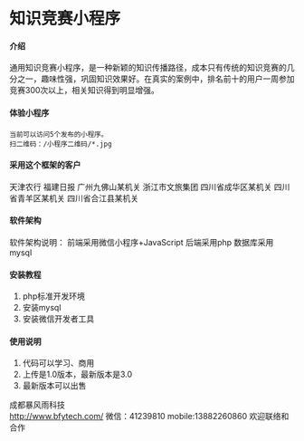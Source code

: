 # 知识竞赛小程序

#### 介绍
通用知识竞赛小程序，是一种新颖的知识传播路径，成本只有传统的知识竞赛的几分之一，趣味性强，巩固知识效果好。在真实的案例中，排名前十的用户一周参加竞赛300次以上，相关知识得到明显增强。


#### 体验小程序
    当前可以访问5个发布的小程序。
    扫二维码：/小程序二维码/*.jpg

#### 采用这个框架的客户
天津农行
福建日报
广州九佛山某机关
浙江市文旅集团
四川省成华区某机关
四川省青羊区某机关
四川省合江县某机关

#### 软件架构
软件架构说明：
前端采用微信小程序+JavaScript
后端采用php
数据库采用mysql

#### 安装教程

1.  php标准开发环境
2.  安装mysql
3.  安装微信开发者工具

#### 使用说明

1.  代码可以学习、商用
2.  上传是1.0版本，最新版本是3.0
3.  最新版本可以出售

成都暴风雨科技    
http://www.bfytech.com/
微信：41239810
mobile:13882260860
欢迎联络和合作
